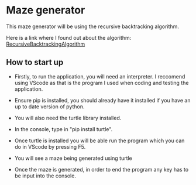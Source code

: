 # Maze generator

This maze generator will be using the recursive backtracking algorithm.

Here is a link where I found out about the algorithm: 
[RecursiveBacktrackingAlgorithm](https://weblog.jamisbuck.org/2010/12/27/maze-generation-recursive-backtracking)

## How to start up

* Firstly, to run the application, you will need an interpreter. I reccomend using VScode as that is the program I used when coding and testing the application.

* Ensure pip is installed, you should already have it installed if you have an up to date version of python.

* You will also need the turtle library installed.

* In the console, type in "pip install turtle".

* Once turtle is installed you will be able run the program which you can do in VScode by pressing F5.

* You will see a maze being generated using turtle

* Once the maze is generated, in order to end the program any key has to be input into the console.
